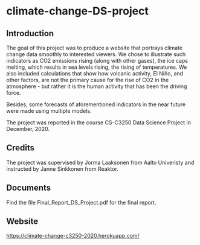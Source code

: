 # climate-change-DS-project
## Introduction  
The goal of this project was to produce a website that portrays climate change data smoothly to interested viewers. We chose to illustrate such indicators as CO2 emissions rising (along with other gases), the ice caps melting, which results in sea levels rising, the rising of temperatures. We also included calculations that show how volcanic activity, El Niño, and other factors, are not the primary cause for the rise of CO2 in the atmosphere - but rather it is the human activity that has been the driving force. 

Besides, some forecasts of aforementioned indicators in the near future were made using multiple models.

The project was reported in the course CS-C3250 Data Science Project in December, 2020. 

## Credits
The project was supervised by Jorma Laaksonen from Aalto Univeristy and instructed by Janne Sinkkonen from Reaktor.

## Documents
Find the file Final_Report_DS_Project.pdf for the final report.

## Website
https://climate-change-c3250-2020.herokuapp.com/
